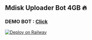 ## Mdisk Uploader Bot 4GB 🔥



### DEMO BOT : [Click](http://t.me/MDisk_Link_Uploader_Bot)


[![Deploy on Railway](https://railway.app/button.svg)](https://railway.app/template/66G7Hy?referralCode=MYDiyR)
